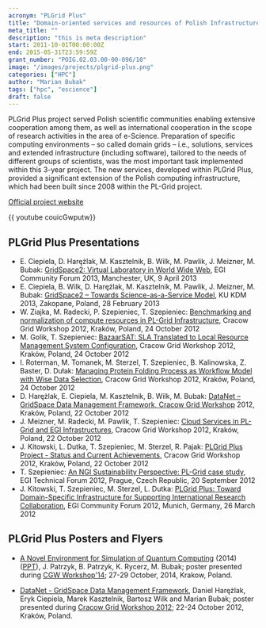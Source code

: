 ```yaml
---
acronym: "PLGrid Plus"
title: "Domain-oriented services and resources of Polish Infrastructure for Supporting Computational Science in the European Research Space"
meta_title: ""
description: "this is meta description"
start: 2011-10-01T00:00:00Z
end: 2015-05-31T23:59:59Z
grant_number: "POIG.02.03.00-00-096/10"
image: "/images/projects/plgrid-plus.png"
categories: ["HPC"]
author: "Marian Bubak"
tags: ["hpc", "escience"]
draft: false
---
```


PLGrid Plus project served Polish scientific communities enabling extensive
cooperation among them, as well as international cooperation in the scope of
research activities in the area of e-Science. Preparation of
specific computing environments – so called domain grids – i.e., solutions,
services and extended infrastructure (including software), tailored to the needs
of different groups of scientists, was the most important task implemented
within this 3-year project. The new services, developed within PLGrid Plus,
provided a significant extension of the Polish computing infrastructure, which
had been built since 2008 within the PL-Grid project.

[Official project website](http://www.plgrid.pl/en/plus)

{{ youtube couicGwputw}}

## PLGrid Plus Presentations
- E. Ciepiela, D. Harężlak, M. Kasztelnik, B. Wilk, M. Pawlik, J. Meizner, M. Bubak: [GridSpace2: Virtual Laboratory in World Wide Web](/plgrid_plus/GridSpace2-Virtual_Laboratory_in_World-WIde_Web-EGI_CF_2013), EGI Community Forum 2013, Manchester, UK, 9 April 2013
- E. Ciepiela, B. Wilk, D. Harężlak, M. Kasztelnik, M. Pawlik, J. Meizner, M. Bubak: [GridSpace2 – Towards Science-as-a-Service Model](/plgrid_plus/GS2-KUKDM13_presentation.pdf), KU KDM 2013, Zakopane, Poland, 28 February 2013
- W. Ziajka, M. Radecki, P. Szepieniec, T. Szepieniec: [Benchmarking and normalization of compute resources in PL-Grid Infrastructure](/plgrid_plus/11-normalization-cgw12.pdf), Cracow Grid Workshop 2012, Kraków, Poland, 24 October 2012
- M. Golik, T. Szepieniec: [BazaarSAT: SLA Translated to Local Resource Management System Configuration](/plgrid_plus/10-BSAT_CGW.pdf), Cracow Grid Workshop 2012, Kraków, Poland, 24 October 2012
- I. Roterman, M. Tomanek, M. Sterzel, T. Szepieniec, B. Kalinowska, Z. Baster, D. Dułak: [Managing Protein Folding Process as Workflow Model with Wise Data Selection](/plgrid_plus/09-Protein_folding-v1.pdf), Cracow Grid Workshop 2012, Kraków, Poland, 24 October 2012
- D. Harężlak, E. Ciepiela, M. Kasztelnik, B. Wilk, M. Bubak: [DataNet – GridSpace Data Management Framework, Cracow Grid Workshop](/plgrid_plus/03-cgw12-datanet.pdf) 2012, Kraków, Poland, 22 October 2012
- J. Meizner, M. Radecki, M. Pawlik, T. Szepieniec: [Cloud Services in PL-Grid and EGI Infrastructures](/plgrid_plus/02-cgw12_cloud.pdf), Cracow Grid Workshop 2012, Kraków, Poland, 22 October 2012
- J. Kitowski, L. Dutka, T. Szepieniec, M. Sterzel, R. Pajak: [PLGrid Plus Project - Status and Current Achievements](/plgrid_plus/01-PLGrid_Plus-CGW12-jk), Cracow Grid Workshop 2012, Kraków, Poland, 22 October 2012
- T. Szepieniec: [An NGI Sustainability Perspective: PL-Grid case study](/plgrid_plus/PLGrid-sustainability-vF.pdf), EGI Technical Forum 2012, Prague, Czech Republic, 20 September 2012
- J. Kitowski, T. Szepieniec, M. Sterzel, L. Dutka: [PLGrid Plus: Toward Domain-Specific Infrastructure for Supporting International Research Collaboration](/plgrid_plus/PLGrid_PLUS_EGI_Munich_29_03_2012.pdf), EGI Community Forum 2012, Munich, Germany, 26 March 2012

## PLGrid Plus Posters and Flyers
- [A Novel Environment for Simulation of Quantum Computing](/plgrid_plus/quantum_cgw14_a4.pdf) (2014) ([PPT](/plgrid_plus/quantum_cgw14_a4.pptx)), J. Patrzyk, B. Patrzyk, K. Rycerz, M. Bubak; poster presented during [CGW Workshop'14](http://www.cyfronet.krakow.pl/cgw14/); 27-29 October, 2014, Krakow, Poland.

- [DataNet - GridSpace Data Management Framework](/plgrid_plus/cgw12-datanet-poster-v2.pdf), Daniel Harężlak, Eryk Ciepiela, Marek Kasztelnik, Bartosz Wilk and Marian Bubak; poster presented during [Cracow Grid Workshop 2012](http://www.cyfronet.pl/cgw12/); 22-24 October 2012, Kraków, Poland.
